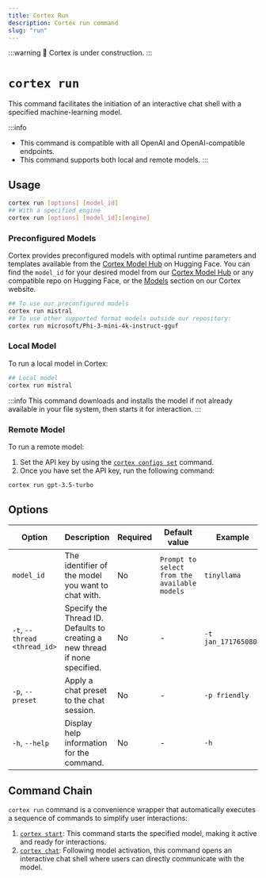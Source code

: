 ```yaml
---
title: Cortex Run
description: Cortex run command
slug: "run"
---
```


:::warning
🚧 Cortex is under construction.
:::

# `cortex run`

This command facilitates the initiation of an interactive chat shell with a specified machine-learning model.

:::info
- This command is compatible with all OpenAI and OpenAI-compatible endpoints.
- This command supports both local and remote models.
:::
## Usage

```bash
cortex run [options] [model_id]
## With a specified engine
cortex run [options] [model_id]:[engine]
```
### Preconfigured Models
Cortex provides preconfigured models with optimal runtime parameters and templates available from the [Cortex Model Hub](https://huggingface.co/cortexso) on Hugging Face.
You can find the `model_id` for your desired model from our [Cortex Model Hub](https://huggingface.co/cortexso) or any compatible repo on Hugging Face, or the [Models](/models) section on our Cortex website.

```bash
## To use our preconfigured models
cortex run mistral
## To use other supported format models outside our repository:
cortex run microsoft/Phi-3-mini-4k-instruct-gguf
```
### Local Model
To run a local model in Cortex:
```bash
## Local model
cortex run mistral
```
:::info
This command downloads and installs the model if not already available in your file system, then starts it for interaction.
:::
### Remote Model
To run a remote model:
1. Set the API key by using the [`cortex configs set`](/docs/cli/configs/set) command.
2.  Once you have set the API key, run the following command:
```bash
cortex run gpt-3.5-turbo
```


## Options

| Option                      | Description                                                                 | Required | Default value                                | Example                |
|-----------------------------|-----------------------------------------------------------------------------|----------|----------------------------------------------|------------------------|
| `model_id`                  | The identifier of the model you want to chat with.                          | No       | `Prompt to select from the available models` | `tinyllama`       |
| `-t`, `--thread <thread_id>`  | Specify the Thread ID. Defaults to creating a new thread if none specified. | No       | -                                            | `-t jan_1717650808`       |
| `-p`, `--preset`              | Apply a chat preset to the chat session.                                    | No       | -                                            | `-p friendly`    |
| `-h`, `--help`                | Display help information for the command.                                   | No       | -                                            | `-h`               |



## Command Chain

`cortex run` command is a convenience wrapper that automatically executes a sequence of commands to simplify user interactions:

1. [`cortex start`](/docs/cli/models/start): This command starts the specified model, making it active and ready for interactions.
2. [`cortex chat`](/docs/cli/chat): Following model activation, this command opens an interactive chat shell where users can directly communicate with the model.
